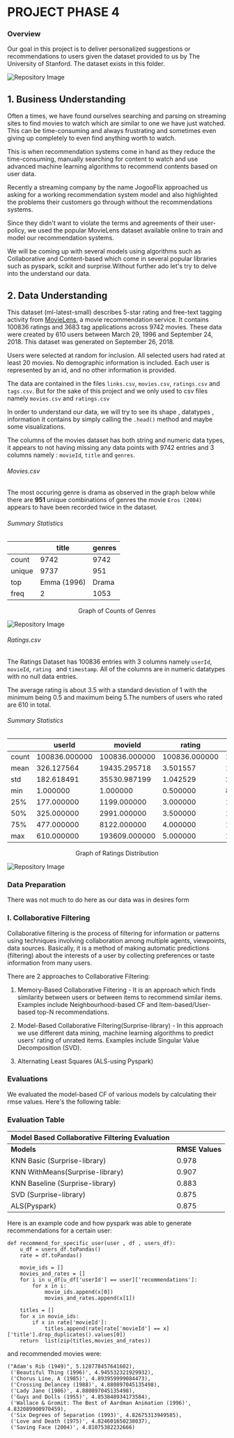 # PROJECT PHASE 4

### Overview
Our goal in this project is to deliver personalized suggestions or recommendations to users given the dataset provided to us by The University of Stanford. The dataset exists in this folder.

![Repository Image](images/recommended.jpg)


## 1. Business Understanding 

Often a times, we have found ourselves searching and parsing on streaming sites to find movies to watch which are similar to one we have just watched. This can be time-consuming and always frustrating and sometimes even giving up completely to even find anything worth to watch.

This is when recommendation systems come in hand as they reduce the time-consuming, manually searching for content to watch and use advanced machine learning algorithms to recommend contents based on user data.

Recently a streaming company by the name JogooFlix approached us asking for a working recommendation system model and also highlighted the problems their customers go through without the recommendations systems.

Since they didn't want to violate the terms and agreements of their user-policy, we used the popular MovieLens dataset available online to train and  model our recommendation systems.

We will be coming up with several models using algorithms such as Collaborative and Content-based which come in several popular libraries such as pyspark, scikit and surprise.Without further ado let's try to delve into the understand our data.


## 2. Data Understanding

This dataset (ml-latest-small) describes 5-star rating and free-text tagging activity from [MovieLens](http://movielens.org), a movie recommendation service. It contains 100836 ratings and 3683 tag applications across 9742 movies. These data were created by 610 users between March 29, 1996 and September 24, 2018. This dataset was generated on September 26, 2018.

Users were selected at random for inclusion. All selected users had rated at least 20 movies. No demographic information is included. Each user is represented by an id, and no other information is provided.

The data are contained in the files `links.csv`, `movies.csv`, `ratings.csv` and `tags.csv`. But for the sake of this project and we only used to csv files namely
`movies.csv` and `ratings.csv`

In order to understand our data, we will try to see its shape , datatypes , information it contains by simply calling the `.head()` method and maybe some visualizations.

The columns of the movies dataset has both string and  numeric data types, it appears to not having missing any data points with 9742 entries and 3 columns namely : `movieId`, `title` and  `genres`. 

###### Movies.csv 
The most occuring genre is drama as observed in the graph below while there are **951** unique combinations of genres the movie `Eros (2004)` appears to have been recorded twice in the dataset.

###### Summary Statistics
|       |title |genres|
|-------|------|------|
|count |9742|9742|
|unique |9737|951|
|top |Emma (1996)   |Drama|
|freq |2      |1053|


<p align="center">Graph of Counts of Genres </p>

![Repository Image](images/genres.png)

###### Ratings.csv

The Ratings Dataset has 100836 entries with 3 columns namely `userId`, `movieId`, `rating ` and `timestamp`. All of the columns are in numeric datatypes with no null data entries.

The average rating is about 3.5 with a standard devistion of 1 with the minimum being 0.5 and maximum being 5.The numbers of users who rated are 610 in total.

###### Summary Statistics
| |userId|movieId|rating|timestamp|
|----|----|----|-----|------|
|count|100836.000000|100836.000000|100836.000000|1.008360e+05|
|mean|326.127564|19435.295718|3.501557|1.205946e+09|
|std|182.618491|35530.987199|1.042529|2.162610e+08|
|min|1.000000|1.000000|0.500000|8.281246e+08|
|25%|177.000000|1199.000000|3.000000|1.019124e+09|
|50%|325.000000|2991.000000|3.500000|1.186087e+09|
|75%|477.000000|8122.000000|4.000000|1.435994e+09|
|max|610.000000|193609.000000|5.000000|1.537799e+09|


<p align="center">Graph of Ratings Distribution </p>

![Repository Image](images/ratings.png)

### Data Preparation 

There was not much to do here as our data was in desires form

### I. Collaborative Filtering
Collaborative filtering is the process of filtering for information or patterns using techniques involving collaboration among multiple agents, viewpoints, data sources. Basically, it is a method of making automatic predictions (filtering) about the interests of a user by collecting preferences or taste information from many users.

There are 2 approaches to Collaborative Filtering:

1) Memory-Based Collaborative Filtering - It is an approach which finds similarity between users or between items to recommend similar items. Examples include Neighbourhood-based CF and Item-based/User-based top-N recommendations.

2) Model-Based Collaborative Filtering(Surprise-library) - In this approach we use different data mining, machine learning algorithms to predict users' rating of unrated items. Examples include Singular Value Decomposition (SVD).

3) Alternating Least Squares (ALS-using Pyspark)

### Evaluations 
We evaluated the model-based CF of various models by calculating their rmse values.
Here's the following table:

### Evaluation Table



|Model Based Collaborative Filtering Evaluation|              |
|----------------------------------------------|--------------|
|**Models**                                    |**RMSE Values**|
|KNN Basic (Surprise-library)                  |0.978         |
|KNN WithMeans(Surprise-library)               |0.907         |
|KNN Baseline (Surprise-library)               |0.883         |
|SVD (Surprise-library)                        |0.875        |
|ALS(Pyspark)                                  |0.875        |


Here is an example code and how pyspark was able to generate recommendations for a certain user:
```
def recommend_for_specific_user(user , df , users_df):
    u_df = users_df.toPandas()
    rate = df.toPandas() 

    movie_ids = []
    movies_and_rates = []
    for i in u_df[u_df['userId'] == user]['recommendations']:
        for x in i:
            movie_ids.append(x[0])
            movies_and_rates.append(x[1])
            
    titles = []
    for x in movie_ids:
        if x in rate['movieId']:
            titles.append(rate[rate['movieId'] == x]['title'].drop_duplicates().values[0])
    return  list(zip(titles,movies_and_rates))  
```
and recommended movies were:
```
("Adam's Rib (1949)", 5.128778457641602),
 ('Beautiful Thing (1996)', 4.945532321929932),
 ('Chorus Line, A (1985)', 4.893959999084473),
 ('Crossing Delancey (1988)', 4.880897045135498),
 ('Lady Jane (1986)', 4.880897045135498),
 ('Guys and Dolls (1955)', 4.853848934173584),
 ('Wallace & Gromit: The Best of Aardman Animation (1996)', 4.832089900970459),
 ('Six Degrees of Separation (1993)', 4.82675313949585),
 ('Love and Death (1975)', 4.824601650238037),
 ('Saving Face (2004)', 4.81075382232666)
```